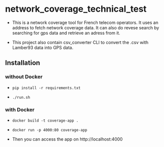 # network_coverage_technical_test

- This is a network coverage tool for French telecom operators. It uses an address to fetch network coverage data. 
It can also do revese search by searching for gps data and retrieve an adress from it.

- This project also contain csv_converter CLI to convert the .csv with Lamber93 data into GPS data.

## Installation
### without Docker
  
- ```pip install -r requirements.txt```

- ```./run.sh```

### with Docker
- ```docker build -t coverage-app .```
- ```docker run -p 4000:80 coverage-app ```

- Then you can access the app on http://localhost:4000